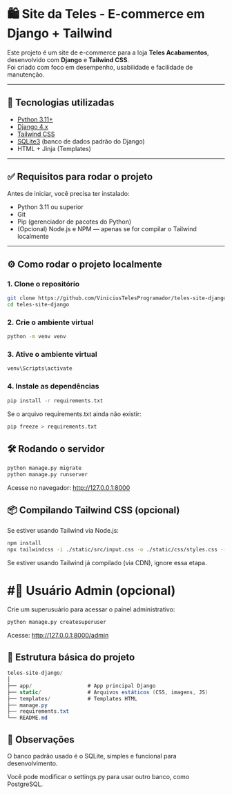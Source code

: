 # 🛍️ Site da Teles - E-commerce em Django + Tailwind

Este projeto é um site de e-commerce para a loja **Teles Acabamentos**, desenvolvido com **Django** e **Tailwind CSS**.  
Foi criado com foco em desempenho, usabilidade e facilidade de manutenção.

---

## 🚀 Tecnologias utilizadas

- [Python 3.11+](https://www.python.org)
- [Django 4.x](https://www.djangoproject.com/)
- [Tailwind CSS](https://tailwindcss.com/)
- [SQLite3](https://www.sqlite.org/index.html) (banco de dados padrão do Django)
- HTML + Jinja (Templates)

---

## ✅ Requisitos para rodar o projeto

Antes de iniciar, você precisa ter instalado:

- Python 3.11 ou superior  
- Git  
- Pip (gerenciador de pacotes do Python)  
- (Opcional) Node.js e NPM — apenas se for compilar o Tailwind localmente

---

## ⚙️ Como rodar o projeto localmente

### 1. Clone o repositório

```bash
git clone https://github.com/ViniciusTelesProgramador/teles-site-django.git
cd teles-site-django
```

### 2. Crie o ambiente virtual

```bash
python -m venv venv
```

### 3. Ative o ambiente virtual
```bash
venv\Scripts\activate
```

### 4. Instale as dependências

```bash
pip install -r requirements.txt
```
Se o arquivo requirements.txt ainda não existir:

```bash
pip freeze > requirements.txt
```

## 🛠️ Rodando o servidor

```bash
python manage.py migrate
python manage.py runserver
```
Acesse no navegador:
http://127.0.0.1:8000

## 📦 Compilando Tailwind CSS (opcional)
Se estiver usando Tailwind via Node.js:

```bash
npm install
npx tailwindcss -i ./static/src/input.css -o ./static/css/styles.css --watch
```
Se estiver usando Tailwind já compilado (via CDN), ignore essa etapa.

# #👤 Usuário Admin (opcional)

Crie um superusuário para acessar o painel administrativo:
```bash
python manage.py createsuperuser
```

Acesse: http://127.0.0.1:8000/admin


## 📂 Estrutura básica do projeto

```csharp
teles-site-django/
│
├── app/                  # App principal Django
├── static/               # Arquivos estáticos (CSS, imagens, JS)
├── templates/            # Templates HTML
├── manage.py
├── requirements.txt
└── README.md
```

## 📌 Observações
O banco padrão usado é o SQLite, simples e funcional para desenvolvimento.

Você pode modificar o settings.py para usar outro banco, como PostgreSQL.







